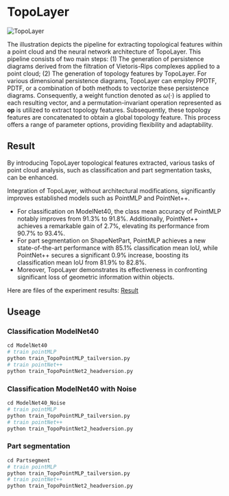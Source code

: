 # TopoLayer
![TopoLayer](https://github.com/Anonymous-ijcai-1/TopoLayer/blob/main/images/Topolayer.jpg)

The illustration depicts the pipeline for extracting topological features within a point cloud and the neural network architecture of TopoLayer. This pipeline consists of two main steps: (1) The generation of persistence diagrams derived from the filtration of Vietoris-Rips complexes applied to a point cloud; (2) The generation of topology features by TopoLayer. For various dimensional persistence diagrams, TopoLayer can employ PPDTF, PDTF, or a combination of both methods to vectorize these persistence diagrams. Consequently, a weight function denoted as $\omega\left(\cdot\right)$ is applied to each resulting vector, and a permutation-invariant operation represented as **op** is utilized to extract topology features. Subsequently, these topology features are concatenated to obtain a global topology feature. This process offers a range of parameter options, providing flexibility and adaptability.

## Result
By introducing TopoLayer topological features extracted, various tasks of point cloud analysis, such as classification and part segmentation tasks, can be enhanced.

Integration of TopoLayer, without architectural modifications, significantly improves established models such as PointMLP and PointNet++. 
- For classification on ModelNet40, the class mean accuracy of PointMLP notably improves from 91.3\% to 91.8\%. Additionally, PointNet++ achieves a remarkable gain of 2.7\%, elevating its performance from 90.7\% to 93.4\%. 
- For part segmentation on ShapeNetPart, PointMLP achieves a new state-of-the-art performance with 85.1\% classification mean IoU, while PointNet++ secures a significant 0.9\% increase, boosting its classification mean IoU from 81.9\% to 82.8\%.
- Moreover, TopoLayer demonstrates its effectiveness in confronting significant loss of geometric information within objects.

Here are files of the experiment results: [Result](https://drive.google.com/drive/folders/1iFS2vJjwxr5lBL0OXoVkO3KaFpZ04v_n?usp=sharing)

## Useage
### Classification ModelNet40
```python
cd ModelNet40
# train pointMLP
python train_TopoPointMLP_tailversion.py
# train pointNet++
python train_TopoPointNet2_headversion.py
```

### Classification ModelNet40 with Noise
```python
cd ModelNet40_Noise
# train pointMLP
python train_TopoPointMLP_tailversion.py
# train pointNet++
python train_TopoPointNet2_headversion.py
```

### Part segmentation
```python
cd Partsegment
# train pointMLP
python train_TopoPointMLP_tailversion.py
# train pointNet++
python train_TopoPointNet2_headversion.py
```
